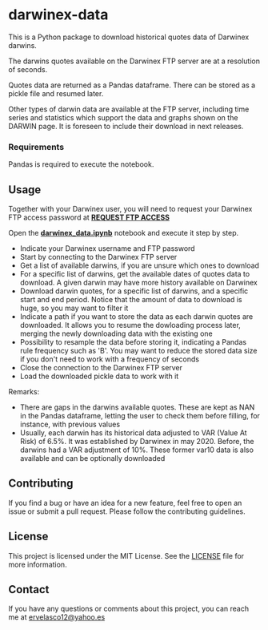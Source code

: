 # darwinex-data

This is a Python package to download historical quotes data of Darwinex darwins. 

The darwins quotes available on the Darwinex FTP server are at a resolution of seconds. 

Quotes data are returned as a Pandas dataframe. There can be stored as a pickle file and resumed later.

Other types of darwin data are available at the FTP server, including time series and statistics which support the data and graphs shown on the DARWIN page. It is foreseen to include their download in next releases.


### Requirements

Pandas is required to execute the notebook.


## Usage

Together with your Darwinex user, you will need to request your Darwinex FTP access password at 
**[REQUEST FTP ACCESS](https://www.darwinex.com/data/darwin-data)**

Open the **[darwinex_data.ipynb](https://github.com/ervelasco12/darwinex_data/blob/main/darwinex_data.ipynb)** notebook and execute it step by step.
- Indicate your Darwinex username and FTP password
- Start by connecting to the Darwinex FTP server
- Get a list of available darwins, if you are unsure which ones to download
- For a specific list of darwins, get the available dates of quotes data to download. A given darwin may have more history available on Darwinex
- Download darwin quotes, for a specific list of darwins, and a specific start and end period. Notice that the amount of data to download is huge, so you may want to filter it
- Indicate a path if you want to store the data as each darwin quotes are downloaded. It allows you to resume the dowloading process later, merging the newly downloading data with the existing one
- Possibility to resample the data before storing it, indicating a Pandas rule frequency such as 'B'. You may want to reduce the stored data size if you don't need to work with a frequency of seconds
- Close the connection to the Darwinex FTP server
- Load the downloaded pickle data to work with it

Remarks: 
- There are gaps in the darwins available quotes. These are kept as NAN in the Pandas dataframe, letting the user to check them before filling, for instance, with previous values
- Usually, each darwin has its historical data adjusted to VAR (Value At Risk) of 6.5%. It was established by Darwinex in may 2020. Before, the darwins had a VAR adjustment of 10%. These former var10 data is also available and can be optionally downloaded


## Contributing

If you find a bug or have an idea for a new feature, feel free to open an issue or submit a pull request. Please follow the contributing guidelines.


## License

This project is licensed under the MIT License. See the [LICENSE](https://github.com/ervelasco12/darwinex_data/blob/main/LICENSE.md) file for more information.

## Contact

If you have any questions or comments about this project, you can reach me at ervelasco12@yahoo.es